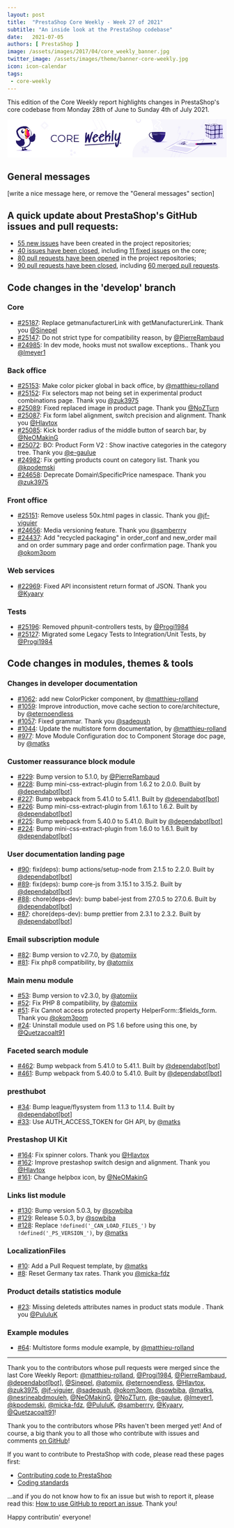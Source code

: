 ```yaml
---
layout: post
title:  "PrestaShop Core Weekly - Week 27 of 2021"
subtitle: "An inside look at the PrestaShop codebase"
date:   2021-07-05
authors: [ PrestaShop ]
image: /assets/images/2017/04/core_weekly_banner.jpg
twitter_image: /assets/images/theme/banner-core-weekly.jpg
icon: icon-calendar
tags:
 - core-weekly
---
```


This edition of the Core Weekly report highlights changes in PrestaShop's core codebase from Monday 28th of June to Sunday 4th of July 2021.

![Core Weekly banner](/assets/images/2018/12/banner-core-weekly.jpg)

## General messages

[write a nice message here, or remove the "General messages" section]


## A quick update about PrestaShop's GitHub issues and pull requests:

- [55 new issues](https://github.com/search?q=org%3APrestaShop+is%3Apublic++-repo%3Aprestashop%2Fprestashop.github.io++is%3Aissue+created%3A2021-06-28..2021-07-04) have been created in the project repositories;
- [40 issues have been closed](https://github.com/search?q=org%3APrestaShop+is%3Apublic++-repo%3Aprestashop%2Fprestashop.github.io++is%3Aissue+closed%3A2021-06-28..2021-07-04), including [11 fixed issues](https://github.com/search?q=org%3APrestaShop+is%3Apublic++-repo%3Aprestashop%2Fprestashop.github.io++is%3Aissue+label%3Afixed+closed%3A2021-06-28..2021-07-04) on the core;
- [80 pull requests have been opened](https://github.com/search?q=org%3APrestaShop+is%3Apublic++-repo%3Aprestashop%2Fprestashop.github.io++is%3Apr+created%3A2021-06-28..2021-07-04) in the project repositories;
- [90 pull requests have been closed](https://github.com/search?q=org%3APrestaShop+is%3Apublic++-repo%3Aprestashop%2Fprestashop.github.io++is%3Apr+closed%3A2021-06-28..2021-07-04), including [60 merged pull requests](https://github.com/search?q=org%3APrestaShop+is%3Apublic++-repo%3Aprestashop%2Fprestashop.github.io++is%3Apr+merged%3A2021-06-28..2021-07-04).
        


## Code changes in the 'develop' branch


### Core
* [#25187](https://github.com/PrestaShop/PrestaShop/pull/25187): Replace getmanufacturerLink with getManufacturerLink. Thank you [@Sinepel](https://github.com/Sinepel)
* [#25147](https://github.com/PrestaShop/PrestaShop/pull/25147): Do not strict type for compatibility reason, by [@PierreRambaud](https://github.com/PierreRambaud)
* [#24985](https://github.com/PrestaShop/PrestaShop/pull/24985): In dev mode, hooks must not swallow exceptions.. Thank you [@lmeyer1](https://github.com/lmeyer1)


### Back office
* [#25153](https://github.com/PrestaShop/PrestaShop/pull/25153): Make color picker global in back office, by [@matthieu-rolland](https://github.com/matthieu-rolland)
* [#25152](https://github.com/PrestaShop/PrestaShop/pull/25152): Fix selectors map not being set in experimental product combinations page. Thank you [@zuk3975](https://github.com/zuk3975)
* [#25089](https://github.com/PrestaShop/PrestaShop/pull/25089): Fixed replaced image in product page. Thank you [@NoZTurn](https://github.com/NoZTurn)
* [#25087](https://github.com/PrestaShop/PrestaShop/pull/25087): Fix form label alignment, switch precision and alignment. Thank you [@Hlavtox](https://github.com/Hlavtox)
* [#25085](https://github.com/PrestaShop/PrestaShop/pull/25085): Kick border radius of the middle button of search bar, by [@NeOMakinG](https://github.com/NeOMakinG)
* [#25072](https://github.com/PrestaShop/PrestaShop/pull/25072): BO: Product Form V2 : Show inactive categories in the category tree. Thank you [@e-gaulue](https://github.com/e-gaulue)
* [#24982](https://github.com/PrestaShop/PrestaShop/pull/24982): Fix getting products count on category list. Thank you [@kpodemski](https://github.com/kpodemski)
* [#24658](https://github.com/PrestaShop/PrestaShop/pull/24658): Deprecate Domain\SpecificPrice namespace. Thank you [@zuk3975](https://github.com/zuk3975)


### Front office
* [#25151](https://github.com/PrestaShop/PrestaShop/pull/25151): Remove useless 50x.html pages in classic. Thank you [@jf-viguier](https://github.com/jf-viguier)
* [#24656](https://github.com/PrestaShop/PrestaShop/pull/24656): Media versioning feature. Thank you [@samberrry](https://github.com/samberrry)
* [#24437](https://github.com/PrestaShop/PrestaShop/pull/24437): Add "recycled packaging" in order_conf and new_order mail and on order summary page and order confirmation page. Thank you [@okom3pom](https://github.com/okom3pom)


### Web services
* [#22969](https://github.com/PrestaShop/PrestaShop/pull/22969): Fixed API inconsistent return format of JSON. Thank you [@Kyaary](https://github.com/Kyaary)


### Tests
* [#25196](https://github.com/PrestaShop/PrestaShop/pull/25196): Removed phpunit-controllers tests, by [@Progi1984](https://github.com/Progi1984)
* [#25127](https://github.com/PrestaShop/PrestaShop/pull/25127): Migrated some Legacy Tests to Integration/Unit Tests, by [@Progi1984](https://github.com/Progi1984)


## Code changes in modules, themes & tools


### Changes in developer documentation
* [#1062](https://github.com/PrestaShop/docs/pull/1062): add new ColorPicker component, by [@matthieu-rolland](https://github.com/matthieu-rolland)
* [#1059](https://github.com/PrestaShop/docs/pull/1059): Improve introduction, move cache section to core/architecture, by [@eternoendless](https://github.com/eternoendless)
* [#1057](https://github.com/PrestaShop/docs/pull/1057): Fixed grammar. Thank you [@sadeqush](https://github.com/sadeqush)
* [#1044](https://github.com/PrestaShop/docs/pull/1044): Update the multistore form documentation, by [@matthieu-rolland](https://github.com/matthieu-rolland)
* [#977](https://github.com/PrestaShop/docs/pull/977): Move Module Configuration doc to Component Storage doc page, by [@matks](https://github.com/matks)


### Customer reassurance block module
* [#229](https://github.com/PrestaShop/blockreassurance/pull/229): Bump version to 5.1.0, by [@PierreRambaud](https://github.com/PierreRambaud)
* [#228](https://github.com/PrestaShop/blockreassurance/pull/228): Bump mini-css-extract-plugin from 1.6.2 to 2.0.0. Built by [@dependabot[bot]](https://github.com/apps/dependabot)
* [#227](https://github.com/PrestaShop/blockreassurance/pull/227): Bump webpack from 5.41.0 to 5.41.1. Built by [@dependabot[bot]](https://github.com/apps/dependabot)
* [#226](https://github.com/PrestaShop/blockreassurance/pull/226): Bump mini-css-extract-plugin from 1.6.1 to 1.6.2. Built by [@dependabot[bot]](https://github.com/apps/dependabot)
* [#225](https://github.com/PrestaShop/blockreassurance/pull/225): Bump webpack from 5.40.0 to 5.41.0. Built by [@dependabot[bot]](https://github.com/apps/dependabot)
* [#224](https://github.com/PrestaShop/blockreassurance/pull/224): Bump mini-css-extract-plugin from 1.6.0 to 1.6.1. Built by [@dependabot[bot]](https://github.com/apps/dependabot)


### User documentation landing page
* [#90](https://github.com/PrestaShop/user-documentation-landing/pull/90): fix(deps): bump actions/setup-node from 2.1.5 to 2.2.0. Built by [@dependabot[bot]](https://github.com/apps/dependabot)
* [#89](https://github.com/PrestaShop/user-documentation-landing/pull/89): fix(deps): bump core-js from 3.15.1 to 3.15.2. Built by [@dependabot[bot]](https://github.com/apps/dependabot)
* [#88](https://github.com/PrestaShop/user-documentation-landing/pull/88): chore(deps-dev): bump babel-jest from 27.0.5 to 27.0.6. Built by [@dependabot[bot]](https://github.com/apps/dependabot)
* [#87](https://github.com/PrestaShop/user-documentation-landing/pull/87): chore(deps-dev): bump prettier from 2.3.1 to 2.3.2. Built by [@dependabot[bot]](https://github.com/apps/dependabot)


### Email subscription module
* [#82](https://github.com/PrestaShop/ps_emailsubscription/pull/82): Bump version to v2.7.0, by [@atomiix](https://github.com/atomiix)
* [#81](https://github.com/PrestaShop/ps_emailsubscription/pull/81): Fix php8 compatibility, by [@atomiix](https://github.com/atomiix)


### Main menu module
* [#53](https://github.com/PrestaShop/ps_mainmenu/pull/53): Bump version to v2.3.0, by [@atomiix](https://github.com/atomiix)
* [#52](https://github.com/PrestaShop/ps_mainmenu/pull/52): Fix PHP 8 compatibility, by [@atomiix](https://github.com/atomiix)
* [#51](https://github.com/PrestaShop/ps_mainmenu/pull/51): Fix Cannot access protected property HelperForm::$fields_form. Thank you [@okom3pom](https://github.com/okom3pom)
* [#24](https://github.com/PrestaShop/ps_mainmenu/pull/24): Uninstall module used on PS 1.6 before using this one, by [@Quetzacoalt91](https://github.com/Quetzacoalt91)


### Faceted search module
* [#462](https://github.com/PrestaShop/ps_facetedsearch/pull/462): Bump webpack from 5.41.0 to 5.41.1. Built by [@dependabot[bot]](https://github.com/apps/dependabot)
* [#461](https://github.com/PrestaShop/ps_facetedsearch/pull/461): Bump webpack from 5.40.0 to 5.41.0. Built by [@dependabot[bot]](https://github.com/apps/dependabot)


### presthubot
* [#34](https://github.com/PrestaShop/presthubot/pull/34): Bump league/flysystem from 1.1.3 to 1.1.4. Built by [@dependabot[bot]](https://github.com/apps/dependabot)
* [#33](https://github.com/PrestaShop/presthubot/pull/33): Use AUTH_ACCESS_TOKEN for GH API, by [@matks](https://github.com/matks)


### Prestashop UI Kit
* [#164](https://github.com/PrestaShop/prestashop-ui-kit/pull/164): Fix spinner colors. Thank you [@Hlavtox](https://github.com/Hlavtox)
* [#162](https://github.com/PrestaShop/prestashop-ui-kit/pull/162): Improve prestashop switch design and alignment. Thank you [@Hlavtox](https://github.com/Hlavtox)
* [#161](https://github.com/PrestaShop/prestashop-ui-kit/pull/161): Change helpbox icon, by [@NeOMakinG](https://github.com/NeOMakinG)


### Links list module
* [#130](https://github.com/PrestaShop/ps_linklist/pull/130): Bump version 5.0.3, by [@sowbiba](https://github.com/sowbiba)
* [#129](https://github.com/PrestaShop/ps_linklist/pull/129): Release 5.0.3, by [@sowbiba](https://github.com/sowbiba)
* [#128](https://github.com/PrestaShop/ps_linklist/pull/128): Replace `!defined('_CAN_LOAD_FILES_')` by `!defined('_PS_VERSION_')`, by [@matks](https://github.com/matks)


### LocalizationFiles
* [#10](https://github.com/PrestaShop/LocalizationFiles/pull/10): Add a Pull Request template, by [@matks](https://github.com/matks)
* [#8](https://github.com/PrestaShop/LocalizationFiles/pull/8): Reset Germany tax rates. Thank you [@micka-fdz](https://github.com/micka-fdz)


### Product details statistics module
* [#23](https://github.com/PrestaShop/statsproduct/pull/23): Missing deleteds attributes names in product stats module . Thank you [@PululuK](https://github.com/PululuK)


### Example modules
* [#64](https://github.com/PrestaShop/example-modules/pull/64): Multistore forms module example, by [@matthieu-rolland](https://github.com/matthieu-rolland)


<hr />

Thank you to the contributors whose pull requests were merged since the last Core Weekly Report: [@matthieu-rolland](https://github.com/matthieu-rolland), [@Progi1984](https://github.com/Progi1984), [@PierreRambaud](https://github.com/PierreRambaud), [@dependabot[bot]](https://github.com/apps/dependabot), [@Sinepel](https://github.com/Sinepel), [@atomiix](https://github.com/atomiix), [@eternoendless](https://github.com/eternoendless), [@Hlavtox](https://github.com/Hlavtox), [@zuk3975](https://github.com/zuk3975), [@jf-viguier](https://github.com/jf-viguier), [@sadeqush](https://github.com/sadeqush), [@okom3pom](https://github.com/okom3pom), [@sowbiba](https://github.com/sowbiba), [@matks](https://github.com/matks), [@nesrineabdmouleh](https://github.com/nesrineabdmouleh), [@NeOMakinG](https://github.com/NeOMakinG), [@NoZTurn](https://github.com/NoZTurn), [@e-gaulue](https://github.com/e-gaulue), [@lmeyer1](https://github.com/lmeyer1), [@kpodemski](https://github.com/kpodemski), [@micka-fdz](https://github.com/micka-fdz), [@PululuK](https://github.com/PululuK), [@samberrry](https://github.com/samberrry), [@Kyaary](https://github.com/Kyaary), [@Quetzacoalt91](https://github.com/Quetzacoalt91)!

Thank you to the contributors whose PRs haven't been merged yet! And of course, a big thank you to all those who contribute with issues and comments [on GitHub](https://github.com/PrestaShop/PrestaShop)!

If you want to contribute to PrestaShop with code, please read these pages first:

 * [Contributing code to PrestaShop](https://devdocs.prestashop.com/1.7/contribute/contribution-guidelines/)
 * [Coding standards](https://devdocs.prestashop.com/1.7/development/coding-standards/)

...and if you do not know how to fix an issue but wish to report it, please read this: [How to use GitHub to report an issue](https://devdocs.prestashop.com/1.7/contribute/contribute-reporting-issues/). Thank you!

Happy contributin' everyone!

